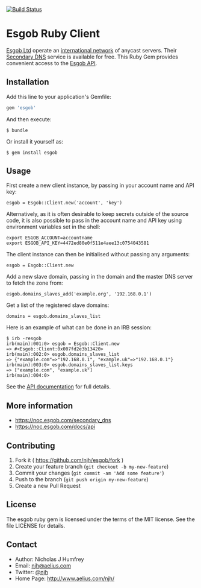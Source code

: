 [![Build Status](https://travis-ci.org/njh/ruby-esgob.svg)](https://travis-ci.org/njh/ruby-esgob)

Esgob Ruby Client
=================

[Esgob Ltd] operate an [international network] of anycast servers.
Their [Secondary DNS] service is available for free.
This Ruby Gem provides convenient access to the [Esgob API].


## Installation

Add this line to your application's Gemfile:

```ruby
gem 'esgob'
```

And then execute:

    $ bundle

Or install it yourself as:

    $ gem install esgob

## Usage

First create a new client instance, by passing in your account name and API key:

    esgob = Esgob::Client.new('account', 'key')

Alternatively, as it is often desirable to keep secrets outside of the source code, it is also possible to pass in the account name and API key using environment variables set in the shell:

    export ESGOB_ACCOUNT=accountname
    export ESGOB_API_KEY=4472ed80e0f511e4aee13c0754043581

The client instance can then be initialised without passing any arguments:

    esgob = Esgob::Client.new


Add a new slave domain, passing in the domain and the master DNS server to fetch the zone from:

    esgob.domains_slaves_add('example.org', '192.168.0.1')

Get a list of the registered slave domains:

    domains = esgob.domains_slaves_list

Here is an example of what can be done in an IRB session:

    $ irb -resgob
    irb(main):001:0> esgob = Esgob::Client.new
    => #<Esgob::Client:0x007fd2e3b13420>
    irb(main):002:0> esgob.domains_slaves_list
    => {"example.com"=>"192.168.0.1", "example.uk"=>"192.168.0.1"}
    irb(main):003:0> esgob.domains_slaves_list.keys
    => ["example.com", "example.uk"]
    irb(main):004:0> 

See the [API documentation] for full details.


## More information

* https://noc.esgob.com/secondary_dns
* https://noc.esgob.com/docs/api

## Contributing

1. Fork it ( https://github.com/njh/esgob/fork )
2. Create your feature branch (`git checkout -b my-new-feature`)
3. Commit your changes (`git commit -am 'Add some feature'`)
4. Push to the branch (`git push origin my-new-feature`)
5. Create a new Pull Request


## License

The esgob ruby gem is licensed under the terms of the MIT license.
See the file LICENSE for details.


## Contact

* Author:    Nicholas J Humfrey
* Email:     njh@aelius.com
* Twitter:   [@njh]
* Home Page: http://www.aelius.com/njh/


[@njh]:                   http://twitter.com/njh

[Esgob Ltd]:              https://www.esgob.com/
[Esgob API]:              https://noc.esgob.com/docs/api
[international network]:  https://noc.esgob.com/status/anycast_instances
[Secondary DNS]:          https://noc.esgob.com/secondary_dns

[API documentation]:      http://www.rubydoc.info/gems/esgob
